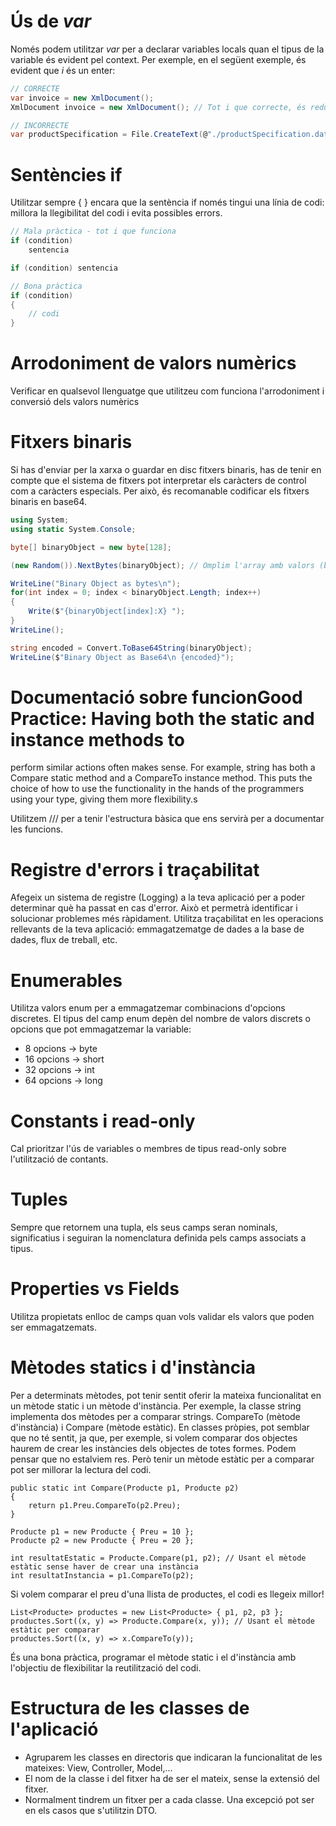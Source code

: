 # Ús de _var_

Només podem utilitzar _var_ per a declarar variables locals quan el tipus de la variable és evident pel context. Per exemple, en el següent exemple, és evident que _i_ és un enter:

```csharp
// CORRECTE
var invoice = new XmlDocument();
XmlDocument invoice = new XmlDocument(); // Tot i que correcte, és redundant especificar el tipus

// INCORRECTE
var productSpecification = File.CreateText(@"./productSpecification.dat");  // No podem deduir el tipus de la variable StreamWriter productSpecification = File.CreateText(@"./productSpecification.dat");
```

# Sentències if

Utilitzar sempre { } encara que la sentència if només tingui una línia de codi: millora la llegibilitat del codi i evita possibles errors.

```csharp
// Mala pràctica - tot i que funciona
if (condition)
    sentencia

if (condition) sentencia

// Bona pràctica
if (condition)
{
    // codi
}

```

# Arrodoniment de valors numèrics

Verificar en qualsevol llenguatge que utilitzeu com funciona l'arrodoniment i conversió dels valors numèrics

# Fitxers binaris

Si has d'enviar per la xarxa o guardar en disc fitxers binaris, has de tenir en compte que el sistema de fitxers pot interpretar els caràcters de control com a caràcters especials. Per això, és recomanable codificar els fitxers binaris en base64.

```csharp
using System;
using static System.Console;

byte[] binaryObject = new byte[128];

(new Random()).NextBytes(binaryObject); // Omplim l'array amb valors (bytes) aleatoris

WriteLine("Binary Object as bytes\n");
for(int index = 0; index < binaryObject.Length; index++)
{
    Write($"{binaryObject[index]:X} ");
}
WriteLine();

string encoded = Convert.ToBase64String(binaryObject);
WriteLine($"Binary Object as Base64\n {encoded}");

```
# Documentació sobre funcionGood Practice: Having both the static and instance methods to
perform similar actions often makes sense. For example, string
has both a Compare static method and a CompareTo instance
method. This puts the choice of how to use the functionality in
the hands of the programmers using your type, giving them more
flexibility.s

Utilitzem /// per a tenir l'estructura bàsica que ens servirà per a documentar les funcions.

# Registre d'errors i traçabilitat

Afegeix un sistema de registre (Logging) a la teva aplicació per a poder determinar què ha passat en cas d'error. Això et permetrà identificar i solucionar problemes més ràpidament.
Utilitza traçabilitat en les operacions rellevants de la teva aplicació: emmagatzematge de dades a la base de dades, flux de treball, etc.

# Enumerables

Utilitza valors enum per a emmagatzemar combinacions d'opcions discretes. El tipus del camp enum depèn del nombre de valors discrets o opcions que pot emmagatzemar la variable:

- 8 opcions -> byte 
- 16 opcions -> short 
- 32 opcions -> int
- 64 opcions -> long

# Constants i read-only

Cal prioritzar l'ús de variables o membres de tipus read-only sobre l'utilització de contants.

# Tuples

Sempre que retornem una tupla, els seus camps seran nominals, significatius i seguiran la nomenclatura definida pels camps associats a tipus.

# Properties vs Fields

Utilitza propietats enlloc de camps quan vols validar els valors que poden ser emmagatzemats.

# Mètodes statics i d'instància

Per a determinats mètodes, pot tenir sentit oferir la mateixa funcionalitat en un mètode static i un mètode d'instància. Per exemple, la classe string implementa dos mètodes per a comparar strings. CompareTo (mètode d'instància) i Compare (mètode estàtic). En classes pròpies, pot semblar que no té sentit, ja que, per exemple, si volem comparar dos objectes haurem de crear les instàncies dels objectes de totes formes. Podem pensar que no estalviem res. Però tenir un mètode estàtic per a comparar pot ser millorar la lectura del codi.

```CSharp
public static int Compare(Producte p1, Producte p2)
{
    return p1.Preu.CompareTo(p2.Preu);
}

Producte p1 = new Producte { Preu = 10 };
Producte p2 = new Producte { Preu = 20 };

int resultatEstatic = Producte.Compare(p1, p2); // Usant el mètode estàtic sense haver de crear una instància
int resultatInstancia = p1.CompareTo(p2);
```

Si volem comparar el preu d'una llista de productes, el codi es llegeix millor!

```CSharp
List<Producte> productes = new List<Producte> { p1, p2, p3 };
productes.Sort((x, y) => Producte.Compare(x, y)); // Usant el mètode estàtic per comparar
productes.Sort((x, y) => x.CompareTo(y));
```
És una bona pràctica, programar el mètode static i el d'instància amb l'objectiu de flexibilitar la reutilització del codi.

# Estructura de les classes de l'aplicació 

- Agruparem les classes en directoris que indicaran la funcionalitat de les mateixes: View, Controller, Model,...
- El nom de la classe i del fitxer ha de ser el mateix, sense la extensió del fitxer.
- Normalment tindrem un fitxer per a cada classe. Una excepció pot ser en els casos que s'utilitzin DTO.
